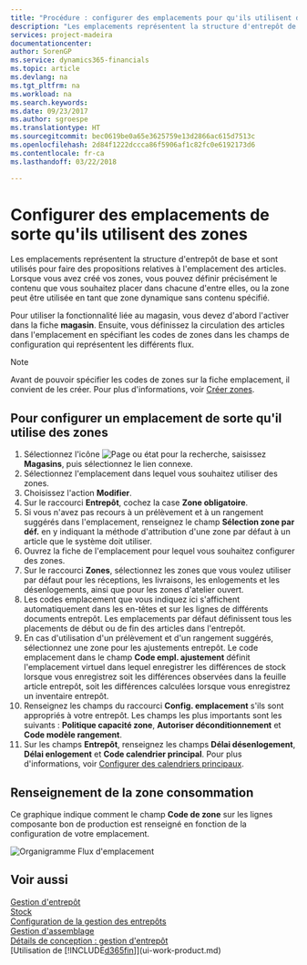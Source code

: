```yaml
---
title: "Procédure : configurer des emplacements pour qu'ils utilisent des zones | Microsoft Docs"
description: "Les emplacements représentent la structure d'entrepôt de base et sont utilisés pour faire des propositions relatives à l'emplacement des articles. Lorsque vous avez créé vos zones, vous pouvez définir précisément le contenu que vous souhaitez placer dans chacune d'entre elles, ou la zone peut être utilisée en tant que zone dynamique sans contenu spécifié."
services: project-madeira
documentationcenter: 
author: SorenGP
ms.service: dynamics365-financials
ms.topic: article
ms.devlang: na
ms.tgt_pltfrm: na
ms.workload: na
ms.search.keywords: 
ms.date: 09/23/2017
ms.author: sgroespe
ms.translationtype: HT
ms.sourcegitcommit: bec0619be0a65e3625759e13d2866ac615d7513c
ms.openlocfilehash: 2d84f1222dccca86f5906af1c82fc0e6192173d6
ms.contentlocale: fr-ca
ms.lasthandoff: 03/22/2018

---
```

# <a name="set-up-locations-to-use-bins"></a>Configurer des emplacements de sorte qu'ils utilisent des zones
Les emplacements représentent la structure d'entrepôt de base et sont utilisés pour faire des propositions relatives à l'emplacement des articles. Lorsque vous avez créé vos zones, vous pouvez définir précisément le contenu que vous souhaitez placer dans chacune d'entre elles, ou la zone peut être utilisée en tant que zone dynamique sans contenu spécifié.  

Pour utiliser la fonctionnalité liée au magasin, vous devez d'abord l'activer dans la fiche **magasin**. Ensuite, vous définissez la circulation des articles dans l'emplacement en spécifiant les codes de zones dans les champs de configuration qui représentent les différents flux.  

> [!NOTE]  
>  Avant de pouvoir spécifier les codes de zones sur la fiche emplacement, il convient de les créer. Pour plus d'informations, voir [Créer zones](warehouse-how-to-create-individual-bins.md).  

## <a name="to-set-up-a-location-to-use-bins"></a>Pour configurer un emplacement de sorte qu'il utilise des zones  
1.  Sélectionnez l'icône ![Page ou état pour la recherche](media/ui-search/search_small.png "icône Page ou état pour la recherche"), saisissez **Magasins**, puis sélectionnez le lien connexe.  
2.  Sélectionnez l'emplacement dans lequel vous souhaitez utiliser des zones.  
3.  Choisissez l'action **Modifier**.  
4.  Sur le raccourci **Entrepôt**, cochez la case **Zone obligatoire**.  
5.  Si vous n'avez pas recours à un prélèvement et à un rangement suggérés dans l'emplacement, renseignez le champ **Sélection zone par déf.** en y indiquant la méthode d'attribution d'une zone par défaut à un article que le système doit utiliser.  
6.  Ouvrez la fiche de l'emplacement pour lequel vous souhaitez configurer des zones.
7.  Sur le raccourci **Zones**, sélectionnez les zones que vous voulez utiliser par défaut pour les réceptions, les livraisons, les enlogements et les désenlogements, ainsi que pour les zones d'atelier ouvert.  
8.  Les codes emplacement que vous indiquez ici s'affichent automatiquement dans les en-têtes et sur les lignes de différents documents entrepôt. Les emplacements par défaut définissent tous les placements de début ou de fin des articles dans l'entrepôt.  
9.  En cas d'utilisation d'un prélèvement et d'un rangement suggérés, sélectionnez une zone pour les ajustements entrepôt. Le code emplacement dans le champ **Code empl. ajustement** définit l'emplacement virtuel dans lequel enregistrer les différences de stock lorsque vous enregistrez soit les différences observées dans la feuille article entrepôt, soit les différences calculées lorsque vous enregistrez un inventaire entrepôt.  
10. Renseignez les champs du raccourci **Config. emplacement** s'ils sont appropriés à votre entrepôt. Les champs les plus importants sont les suivants : **Politique capacité zone**, **Autoriser déconditionnement** et **Code modèle rangement**.  
11. Sur les champs **Entrepôt**, renseignez les champs **Délai désenlogement**, **Délai enlogement** et **Code calendrier principal**. Pour plus d'informations, voir [Configurer des calendriers principaux](across-how-to-assign-base-calendars.md).

## <a name="filling-the-consumption-bin"></a>Renseignement de la zone consommation
Ce graphique indique comment le champ **Code de zone** sur les lignes composante bon de production est renseigné en fonction de la configuration de votre emplacement.

![Organigramme Flux d'emplacement](media/binflow.png "BinFlow")  

## <a name="see-also"></a>Voir aussi
[Gestion d'entrepôt](warehouse-manage-warehouse.md)  
[Stock](inventory-manage-inventory.md)  
[Configuration de la gestion des entrepôts](warehouse-setup-warehouse.md)     
[Gestion d'assemblage](assembly-assemble-items.md)    
[Détails de conception : gestion d'entrepôt](design-details-warehouse-management.md)  
[Utilisation de [!INCLUDE[d365fin](includes/d365fin_md.md)]](ui-work-product.md)

